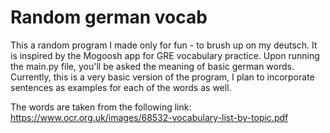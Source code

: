 # Random german vocab 

This a random program I made only for fun - to brush up on my deutsch. It is inspired by the Mogoosh app for GRE vocabulary practice. Upon running the main.py file, you'll be asked the meaning of basic german words. Currently, this is a very basic version of the program, I plan to incorporate sentences as examples for each of the words as well.

The words are taken from the following link: https://www.ocr.org.uk/images/68532-vocabulary-list-by-topic.pdf
